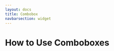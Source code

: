 ```yaml
---
layout: docs
title: Combobox
navbarsection: widget
---
```


How to Use Comboboxes
====================

